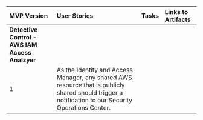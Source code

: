 
| MVP Version | User Stories | Tasks | Links to Artifacts |
| :---------- | :--------| :------------| :-----------|
| **Detective Control - AWS IAM Access Analzyer** |
|     1       | As the Identity and Access Manager, any shared AWS resource that is publicly shared should trigger a notification to our Security Operations Center. | ||

